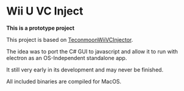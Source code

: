 # Wii U VC Inject

**This is a prototype project** 

This project is based on [TeconmoonWiiVCInjector](https://github.com/piratesephiroth/TeconmoonWiiVCInjector).

The idea was to port the C# GUI to javascript and allow it to run with electron as an OS-Independent standalone app.

It still very early in its development and may never be finished.

All included binaries are compiled for MacOS.